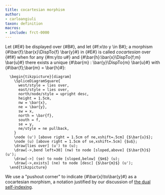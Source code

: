 ```yaml
---
title: cocartesian morphism
author:
- carloangiuli
taxon: definition
macros:
- include: frct-0000
---
```


Let {#E#} be displayed over {#B#}, and let {#f:x\to y \in B#}; a morphism
{#\bar{f}:\bar{x}\DispTo{f} \bar{y}#} in {#E#} is called *cocartesian* over {#f#} when for
any {#m:y\to u#} and {#\bar{h}:\bar{x}\DispTo{f;m} \bar{u}#} there exists a unique
{#\bar{m} : \bar{y}\DispTo{m} \bar{u}#} with {#\bar{f};\bar{m} = \bar{h}#}:
```render-latex
  \begin{tikzpicture}[diagram]
    \SpliceDiagramSquare{
      west/style = lies over,
      east/style = lies over,
      north/node/style = upright desc,
      height = 1.5cm,
      nw = \bar{x},
      ne = \bar{y},
      sw = x,
      north = \bar{f},
      south = f,
      se = y,
      ne/style = ne pullback,
    }
    \node (u') [above right = 1.5cm of ne,xshift=.5cm] {$\bar{u}$};
    \node (u) [above right = 1.5cm of se,xshift=.5cm] {$u$};
    \draw[lies over] (u') to (u);
    \draw[->,bend left=30] (nw) to node [sloped,above] {$\bar{h}$} (u');
    \draw[->] (se) to node [sloped,below] {$m$} (u);
    \draw[->,exists] (ne) to node [desc] {$\bar{m}$} (u');
  \end{tikzpicture}
```

We use a "pushout corner" to indicate {#\bar{x}\to\bar{y}#} as a cocartesian morphism, a notation justified by our discussion of [the dual self-indexing](frct-0019).
